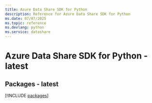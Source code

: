 ```yaml
---
title: Azure Data Share SDK for Python
description: Reference for Azure Data Share SDK for Python
ms.date: 07/07/2025
ms.topic: reference
ms.devlang: python
ms.service: datashare
---
```

# Azure Data Share SDK for Python - latest
## Packages - latest
[!INCLUDE [packages](data-share-index.md)]